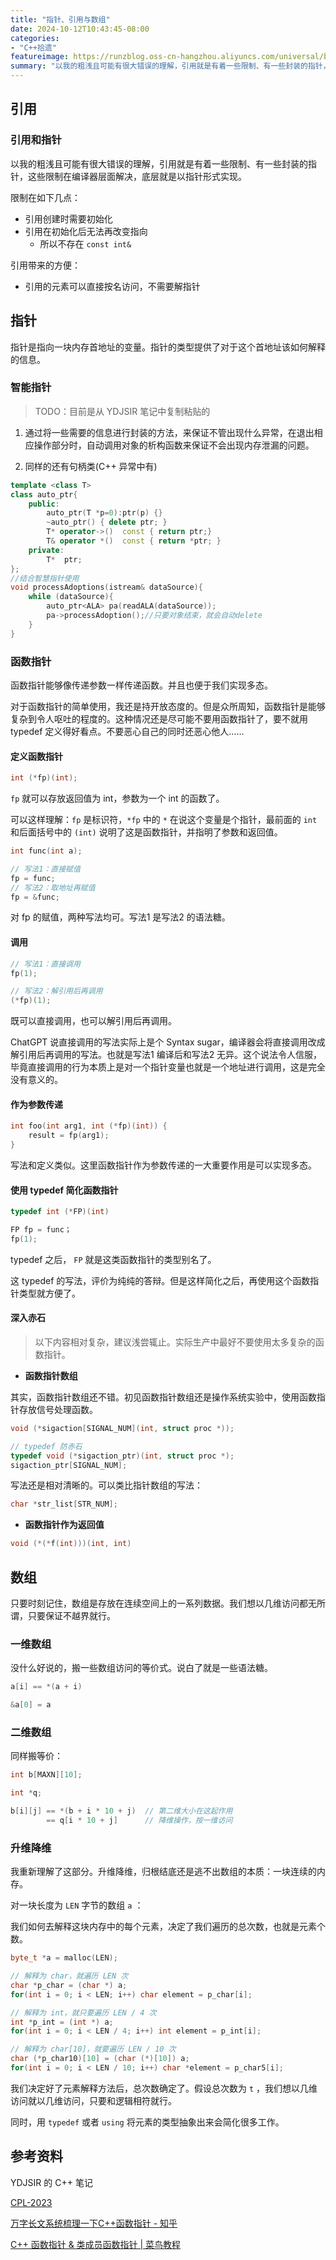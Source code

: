 ```yaml
---
title: "指针、引用与数组"
date: 2024-10-12T10:43:45-08:00
categories: 
- "C++拾遗"
featureimage: https://runzblog.oss-cn-hangzhou.aliyuncs.com/universal/background1.jpg
summary: "以我的粗浅且可能有很大错误的理解，引用就是有着一些限制、有一些封装的指针，这些限制在编译器层面解决，底层就是以指针形式实现。 限制在如下几点： 引用带来的方便： 指针是指向一块内存首地址的变量。指针的..."
---
```


## 引用

### 引用和指针

以我的粗浅且可能有很大错误的理解，引用就是有着一些限制、有一些封装的指针，这些限制在编译器层面解决，底层就是以指针形式实现。

限制在如下几点：

- 引用创建时需要初始化
- 引用在初始化后无法再改变指向
	- 所以不存在 `const int& `

引用带来的方便：

- 引用的元素可以直接按名访问，不需要解指针

## 指针

指针是指向一块内存首地址的变量。指针的类型提供了对于这个首地址该如何解释的信息。

### 智能指针
> TODO：目前是从 YDJSIR 笔记中复制粘贴的

1. 通过将一些需要的信息进行封装的方法，来保证不管出现什么异常，在退出相应操作部分时，自动调用对象的析构函数来保证不会出现内存泄漏的问题。

2. 同样的还有句柄类(C++ 异常中有)

```c++
template <class T>
class auto_ptr{
    public:
        auto_ptr(T *p=0):ptr(p) {}
        ~auto_ptr() { delete ptr; }
        T* operator->()  const { return ptr;}
	    T& operator *()  const { return *ptr; }
    private:
        T*  ptr;
};
//结合智慧指针使用
void processAdoptions(istream& dataSource){
    while (dataSource){
        auto_ptr<ALA> pa(readALA(dataSource));
        pa->processAdoption();//只要对象结束，就会自动delete
    }
}
```

### 函数指针

函数指针能够像传递参数一样传递函数。并且也便于我们实现多态。

对于函数指针的简单使用，我还是持开放态度的。但是众所周知，函数指针是能够复杂到令人呕吐的程度的。这种情况还是尽可能不要用函数指针了，要不就用 typedef 定义得好看点。不要恶心自己的同时还恶心他人……

#### 定义函数指针

```cpp
int (*fp)(int);
```

`fp` 就可以存放返回值为 int，参数为一个 int 的函数了。

可以这样理解：`fp` 是标识符，`*fp` 中的 `*` 在说这个变量是个指针，最前面的 `int` 和后面括号中的 `(int)` 说明了这是函数指针，并指明了参数和返回值。

```cpp
int func(int a);

// 写法1：直接赋值
fp = func;
// 写法2：取地址再赋值
fp = &func;
```

对 fp 的赋值，两种写法均可。写法1 是写法2 的语法糖。

#### 调用

```cpp
// 写法1：直接调用
fp(1);

// 写法2：解引用后再调用
(*fp)(1);
```

既可以直接调用，也可以解引用后再调用。

ChatGPT 说直接调用的写法实际上是个 Syntax sugar，编译器会将直接调用改成解引用后再调用的写法。也就是写法1 编译后和写法2 无异。这个说法令人信服，毕竟直接调用的行为本质上是对一个指针变量也就是一个地址进行调用，这是完全没有意义的。

#### 作为参数传递

```cpp
int foo(int arg1, int (*fp)(int)) {
	result = fp(arg1);
}
```

写法和定义类似。这里函数指针作为参数传递的一大重要作用是可以实现多态。

#### 使用 typedef 简化函数指针

```cpp
typedef int (*FP)(int)

FP fp = func；
fp(1);
```

typedef 之后， `FP` 就是这类函数指针的类型别名了。

这 typedef 的写法，评价为纯纯的答辩。但是这样简化之后，再使用这个函数指针类型就方便了。

#### 深入赤石

> 以下内容相对复杂，建议浅尝辄止。实际生产中最好不要使用太多复杂的函数指针。

- **函数指针数组**

其实，函数指针数组还不错。初见函数指针数组还是操作系统实验中，使用函数指针存放信号处理函数。

```cpp
void (*sigaction[SIGNAL_NUM](int, struct proc *));

// typedef 防赤石
typedef void (*sigaction_ptr)(int, struct proc *);
sigaction_ptr[SIGNAL_NUM];
```

写法还是相对清晰的。可以类比指针数组的写法：

```cpp
char *str_list[STR_NUM];
```

- **函数指针作为返回值**

```cpp
void (*(*f(int)))(int, int)
```

## 数组

只要时刻记住，数组是存放在连续空间上的一系列数据。我们想以几维访问都无所谓，只要保证不越界就行。

### 一维数组

没什么好说的，搬一些数组访问的等价式。说白了就是一些语法糖。

```cpp
a[i] == *(a + i)

&a[0] = a
```

### 二维数组

同样搬等价：

```cpp
int b[MAXN][10];

int *q;

b[i][j] == *(b + i * 10 + j)  // 第二维大小在这起作用
		== q[i * 10 + j]      // 降维操作，按一维访问
```

### 升维降维

我重新理解了这部分。升维降维，归根结底还是逃不出数组的本质：一块连续的内存。

对一块长度为 `LEN` 字节的数组 `a` ：

我们如何去解释这块内存中的每个元素，决定了我们遍历的总次数，也就是元素个数。

```cpp
byte_t *a = malloc(LEN);

// 解释为 char，就遍历 LEN 次
char *p_char = (char *) a;
for(int i = 0; i < LEN; i++) char element = p_char[i];

// 解释为 int，就只要遍历 LEN / 4 次
int *p_int = (int *) a;
for(int i = 0; i < LEN / 4; i++) int element = p_int[i];

// 解释为 char[10]，就要遍历 LEN / 10 次
char (*p_char10)[10] = (char (*)[10]) a;
for(int i = 0; i < LEN / 10; i++) char *element = p_char5[i];
```

我们决定好了元素解释方法后，总次数确定了。假设总次数为 `t` ，我们想以几维访问就以几维访问，只要和逻辑相符就行。

同时，用 `typedef` 或者 `using` 将元素的类型抽象出来会简化很多工作。

## 参考资料

YDJSIR 的 C++ 笔记

[CPL-2023](https://space.bilibili.com/479141149/channel/collectiondetail?sid=1720732)

[万字长文系统梳理一下C++函数指针 - 知乎](https://zhuanlan.zhihu.com/p/168627944)

[C++ 函数指针 & 类成员函数指针 | 菜鸟教程](https://www.runoob.com/w3cnote/cpp-func-pointer.html)


